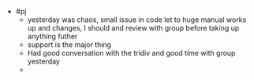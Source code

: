 - #pj
	- yesterday was chaos, small issue in code let to huge manual works up and changes, I should and review with group before taking up anything futher
	- support is the major thing
	- Had good conversation with the tridiv and good time with group yesterday
	-